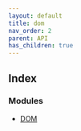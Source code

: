 ```yaml
---
layout: default
title: dom
nav_order: 2
parent: API
has_children: true
---
```


## Index

### Modules

* [DOM](_dom_.dom.md)
